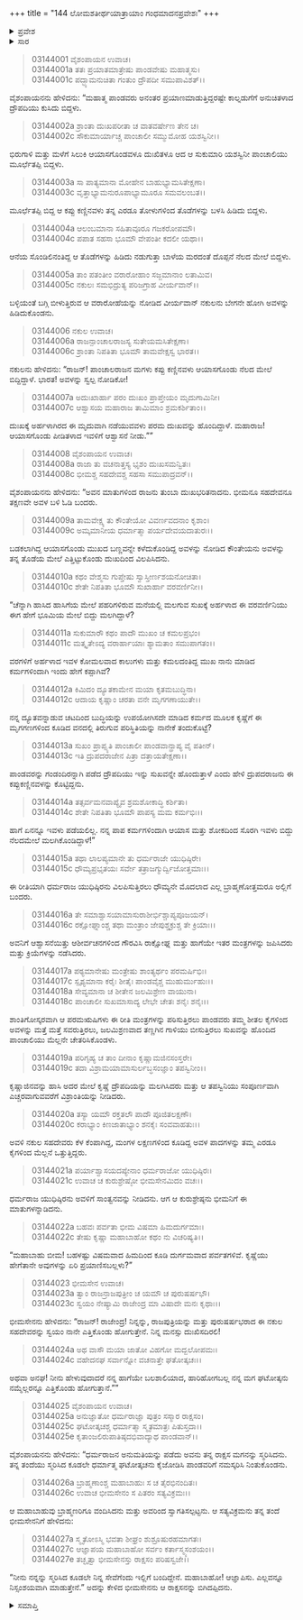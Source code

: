 +++
title = "144 ಲೋಮಶತೀರ್ಥಯಾತ್ರಾಯಾಂ ಗಂಧಮಾದನಪ್ರವೇಶಃ"
+++

<details><summary>ಪ್ರವೇಶ</summary>


।।   ಓಂ ಓಂ ನಮೋ ನಾರಾಯಣಾಯ।।   ಶ್ರೀ ವೇದವ್ಯಾಸಾಯ ನಮಃ ।।

ಶ್ರೀ ಕೃಷ್ಣದ್ವೈಪಾಯನ ವೇದವ್ಯಾಸ ವಿರಚಿತ  

**ಶ್ರೀ ಮಹಾಭಾರತ**

**ಆರಣ್ಯಕ ಪರ್ವ**

**ತೀರ್ಥಯಾತ್ರಾ ಪರ್ವ**

**ಅಧ್ಯಾಯ 144**

</details>


<details><summary>ಸಾರ</summary>

ಚಂಡಮಾರುತಕ್ಕೆ ಸಿಲುಕಿದ ದ್ರೌಪದಿಯು ಮೂರ್ಛಿತಳಾದುದು (1-5). ಯುಧಿಷ್ಠಿರನ ವಿಲಾಪ (6-15). ದ್ರೌಪದಿಯು ಎಚ್ಚರಗೊಳ್ಳಲು, ಭೀಮನು ಘಟೋತ್ಕಚನನ್ನು ಸ್ಮರಿಸಿ ಕರೆಸಿಕೊಂಡಿದುದು (16-27).

</details>



> 03144001 ವೈಶಂಪಾಯನ ಉವಾಚ।  
03144001a ತತಃ ಪ್ರಯಾತಮಾತ್ರೇಷು ಪಾಂಡವೇಷು ಮಹಾತ್ಮಸು।  
03144001c ಪದ್ಭ್ಯಾಮನುಚಿತಾ ಗಂತುಂ ದ್ರೌಪದೀ ಸಮುಪಾವಿಶತ್।।

ವೈಶಂಪಾಯನನು ಹೇಳಿದನು: “ಮಹಾತ್ಮ ಪಾಂಡವರು ಅನಂತರ ಪ್ರಯಾಣಮಾಡುತ್ತಿದ್ದರಷ್ಟೇ ಕಾಲ್ನಡುಗೆಗೆ ಅನುಚಿತಳಾದ ದ್ರೌಪದಿಯು ಕುಸಿದು ಬಿದ್ದಳು.

> 03144002a ಶ್ರಾಂತಾ ದುಃಖಪರೀತಾ ಚ ವಾತವರ್ಷೇಣ ತೇನ ಚ।  
03144002c ಸೌಕುಮಾರ್ಯಾಚ್ಚ ಪಾಂಚಾಲೀ ಸಮ್ಮುಮೋಹ ಯಶಸ್ವಿನೀ।।

ಭಿರುಗಾಳಿ ಮತ್ತು ಮಳೆಗೆ ಸಿಲುಕಿ ಆಯಾಸಗೊಂಡವಳೂ ದುಃಖಿತಳೂ ಆದ ಆ ಸುಕುಮಾರಿ ಯಶಸ್ವಿನೀ ಪಾಂಚಾಲಿಯು ಮೂರ್ಛೆತಪ್ಪಿ ಬಿದ್ದಳು.

> 03144003a ಸಾ ಪಾತ್ಯಮಾನಾ ಮೋಹೇನ ಬಾಹುಭ್ಯಾಮಸಿತೇಕ್ಷಣಾ।   
03144003c ವೃತ್ತಾಭ್ಯಾಮನುರೂಪಾಭ್ಯಾಮೂರೂ ಸಮವಲಂಬತ।।

ಮೂರ್ಛೆತಪ್ಪಿ ಬಿದ್ದ ಆ ಕಪ್ಪು ಕಣ್ಣಿನವಳು ತನ್ನ ಎರಡೂ ತೋಳುಗಳಿಂದ ತೊಡೆಗಳನ್ನು ಬಳಸಿ ಹಿಡಿದು ಬಿದ್ದಳು.

> 03144004a ಆಲಂಬಮಾನಾ ಸಹಿತಾವೂರೂ ಗಜಕರೋಪಮೌ।  
03144004c ಪಪಾತ ಸಹಸಾ ಭೂಮೌ ವೇಪಂತೀ ಕದಲೀ ಯಥಾ।।

ಆನೆಯ ಸೊಂಡಿಲಿನಂತಿದ್ದ ಆ ತೊಡೆಗಳನ್ನು ಹಿಡಿದು ನಡುಗುತ್ತಾ ಬಾಳೆಯ ಮರದಂತೆ ದೊಪ್ಪನೆ ನೆಲದ ಮೇಲೆ ಬಿದ್ದಳು.

> 03144005a ತಾಂ ಪತಂತೀಂ ವರಾರೋಹಾಂ ಸಜ್ಜಮಾನಾಂ ಲತಾಮಿವ।  
03144005c ನಕುಲಃ ಸಮಭಿದ್ರುತ್ಯ ಪರಿಜಗ್ರಾಹ ವೀರ್ಯವಾನ್।।

ಬಳ್ಳಿಯಂತೆ ಬಗ್ಗಿ ಬೀಳುತ್ತಿರುವ ಆ ವರಾರೋಹೆಯನ್ನು ನೋಡಿದ ವೀರ್ಯವಾನ್ ನಕುಲನು ಬೇಗನೇ ಹೋಗಿ ಅವಳನ್ನು ಹಿಡಿದುಕೊಂಡನು.

> 03144006 ನಕುಲ ಉವಾಚ।  
03144006a ರಾಜನ್ಪಾಂಚಾಲರಾಜಸ್ಯ ಸುತೇಯಮಸಿತೇಕ್ಷಣಾ।   
03144006c ಶ್ರಾಂತಾ ನಿಪತಿತಾ ಭೂಮೌ ತಾಮವೇಕ್ಷಸ್ವ ಭಾರತ।।

ನಕುಲನು ಹೇಳಿದನು: “ರಾಜನ್! ಪಾಂಚಾಲರಾಜನ ಮಗಳು ಕಪ್ಪು ಕಣ್ಣಿನವಳು ಆಯಾಸಗೊಂಡು ನೆಲದ ಮೇಲೆ ಬಿದ್ದಿದ್ದಾಳೆ. ಭಾರತ! ಅವಳನ್ನು ಸ್ವಲ್ಪ ನೋಡಿಕೋ!

> 03144007a ಅದುಃಖಾರ್ಹಾ ಪರಂ ದುಃಖಂ ಪ್ರಾಪ್ತೇಯಂ ಮೃದುಗಾಮಿನೀ।  
03144007c ಆಶ್ವಾಸಯ ಮಹಾರಾಜ ತಾಮಿಮಾಂ ಶ್ರಮಕರ್ಶಿತಾಂ।।

ದುಃಖಕ್ಕೆ ಅರ್ಹಳಾಗಿರದ ಈ ಮೃದುವಾಗಿ ನಡೆಯುವವಳು ಪರಮ ದುಃಖವನ್ನು ಹೊಂದಿದ್ದಾಳೆ. ಮಹಾರಾಜ! ಆಯಾಸಗೊಂಡು ಪೀಡಿತಳಾದ ಇವಳಿಗೆ ಆಶ್ವಾಸನೆ ನೀಡು.””

> 03144008 ವೈಶಂಪಾಯನ ಉವಾಚ।  
03144008a ರಾಜಾ ತು ವಚನಾತ್ತಸ್ಯ ಭೃಶಂ ದುಃಖಸಮನ್ವಿತಃ।   
03144008c ಭೀಮಶ್ಚ ಸಹದೇವಶ್ಚ ಸಹಸಾ ಸಮುಪಾದ್ರವನ್।।

ವೈಶಂಪಾಯನನು ಹೇಳಿದನು: “ಅವನ ಮಾತುಗಳಿಂದ ರಾಜನು ತುಂಬಾ ದುಃಖಭರಿತನಾದನು. ಭೀಮನೂ ಸಹದೇವನೂ ತಕ್ಷಣವೇ ಅವಳ ಬಳಿ ಓಡಿ ಬಂದರು.

> 03144009a ತಾಮವೇಕ್ಷ್ಯ ತು ಕೌಂತೇಯೋ ವಿವರ್ಣವದನಾಂ ಕೃಶಾಂ।  
03144009c ಅಮ್ಕಮಾನೀಯ ಧರ್ಮಾತ್ಮಾ ಪರ್ಯದೇವಯದಾತುರಃ।।

ಬಡಕಲಾಗಿದ್ದ ಆಯಾಸಗೊಂಡು ಮುಖದ ಬಣ್ಣವನ್ನೇ ಕಳೆದುಕೊಂಡಿದ್ದ ಅವಳನ್ನು ನೋಡಿದ ಕೌಂತೇಯನು ಅವಳನ್ನು ತನ್ನ ತೊಡೆಯ ಮೇಲೆ ಎತ್ತಿಟ್ಟುಕೊಂಡು ದುಃಖದಿಂದ ವಿಲಪಿಸಿದನು.

> 03144010a ಕಥಂ ವೇಶ್ಮಸು ಗುಪ್ತೇಷು ಸ್ವಾಸ್ತೀರ್ಣಶಯನೋಚಿತಾ।  
03144010c ಶೇತೇ ನಿಪತಿತಾ ಭೂಮೌ ಸುಖಾರ್ಹಾ ವರವರ್ಣಿನೀ।।

“ಚೆನ್ನಾಗಿ ಹಾಸಿದ ಹಾಸಿಗೆಯ ಮೇಲೆ ಪಹರಿಗಳಿರುವ ಮನೆಯಲ್ಲಿ ಮಲಗುವ ಸುಖಕ್ಕೆ ಅರ್ಹಳಾದ ಈ ವರವರ್ಣಿನಿಯು ಈಗ ಹೇಗೆ ಭೂಮಿಯ ಮೇಲೆ ಬಿದ್ದು ಮಲಗಿದ್ದಾಳೆ?

> 03144011a ಸುಕುಮಾರೌ ಕಥಂ ಪಾದೌ ಮುಖಂ ಚ ಕಮಲಪ್ರಭಂ।   
03144011c ಮತ್ಕೃತೇಽದ್ಯ ವರಾರ್ಹಾಯಾಃ ಶ್ಯಾಮತಾಂ ಸಮುಪಾಗತಂ।।

ವರಗಳಿಗೆ ಅರ್ಹಳಾದ ಇವಳ ಕೋಮಲವಾದ ಕಾಲುಗಳು ಮತ್ತು ಕಮಲದಂತಿದ್ದ ಮುಖ ನಾನು ಮಾಡಿದ ಕರ್ಮಗಳಿಂದಾಗಿ ಇಂದು ಹೇಗೆ ಕಪ್ಪಾಗಿವೆ?

> 03144012a ಕಿಮಿದಂ ದ್ಯೂತಕಾಮೇನ ಮಯಾ ಕೃತಮಬುದ್ಧಿನಾ।  
03144012c ಆದಾಯ ಕೃಷ್ಣಾಂ ಚರತಾ ವನೇ ಮೃಗಗಣಾಯುತೇ।।

ನನ್ನ ದ್ಯೂತವನ್ನಾಡುವ ಚಟದಿಂದ ಬುದ್ಧಿಯನ್ನು ಉಪಯೋಗಿಸದೇ ಮಾಡಿದ ಕರ್ಮದ ಮೂಲಕ ಕೃಷ್ಣೆಗೆ ಈ ಮೃಗಗಣಗಳಿಂದ ಕೂಡಿದ ವನದಲ್ಲಿ ತಿರುಗುವ ಪರಿಸ್ಥಿತಿಯನ್ನು ನಾನೇಕೆ ತಂದುಕೊಟ್ಟೆ?

> 03144013a ಸುಖಂ ಪ್ರಾಪ್ಸ್ಯತಿ ಪಾಂಚಾಲೀ ಪಾಂಡವಾನ್ಪ್ರಾಪ್ಯ ವೈ ಪತೀನ್।  
03144013c ಇತಿ ದ್ರುಪದರಾಜೇನ ಪಿತ್ರಾ ದತ್ತಾಯತೇಕ್ಷಣಾ।।

ಪಾಂಡವರನ್ನು ಗಂಡಂದಿರನ್ನಾಗಿ ಪಡೆದ ದ್ರೌಪದಿಯು ಇನ್ನು ಸುಖವನ್ನೇ ಹೊಂದುತ್ತಾಳೆ ಎಂದು ಹೇಳಿ ದ್ರುಪದರಾಜನು ಈ ಕಪ್ಪುಕಣ್ಣಿನವಳನ್ನು ಕೊಟ್ಟಿದ್ದನು.

> 03144014a ತತ್ಸರ್ವಮನವಾಪ್ಯೈವ ಶ್ರಮಶೋಕಾದ್ಧಿ ಕರ್ಶಿತಾ।  
03144014c ಶೇತೇ ನಿಪತಿತಾ ಭೂಮೌ ಪಾಪಸ್ಯ ಮಮ ಕರ್ಮಭಿಃ।।

ಹಾಗೆ ಏನನ್ನೂ ಇವಳು ಪಡೆಯಲಿಲ್ಲ. ನನ್ನ ಪಾಪ ಕರ್ಮಗಳಿಂದಾಗಿ ಆಯಾಸ ಮತ್ತು ಶೋಕದಿಂದ ಸೊರಗಿ ಇವಳು ಬಿದ್ದು ನೆಲದಮೇಲೆ ಮಲಗಿಕೊಂಡಿದ್ದಾಳೆ!”

> 03144015a ತಥಾ ಲಾಲಪ್ಯಮಾನೇ ತು ಧರ್ಮರಾಜೇ ಯುಧಿಷ್ಠಿರೇ।  
03144015c ಧೌಮ್ಯಪ್ರಭೃತಯಃ ಸರ್ವೇ ತತ್ರಾಜಗ್ಮುರ್ದ್ವಿಜೋತ್ತಮಾಃ।।

ಈ ರೀತಿಯಾಗಿ ಧರ್ಮರಾಜ ಯುಧಿಷ್ಠಿರನು ವಿಲಪಿಸುತ್ತಿರಲು ಧೌಮ್ಯನೇ ಮೊದಲಾದ ಎಲ್ಲ ಬ್ರಾಹ್ಮಣೋತ್ತಮರೂ ಅಲ್ಲಿಗೆ ಬಂದರು.

> 03144016a ತೇ ಸಮಾಶ್ವಾಸಯಾಮಾಸುರಾಶೀರ್ಭಿಶ್ಚಾಪ್ಯಪೂಜಯನ್।  
03144016c ರಕ್ಷೋಘ್ನಾಂಶ್ಚ ತಥಾ ಮಂತ್ರಾಂ ಜೇಪುಶ್ಚಕ್ರುಶ್ಚ ತೇ ಕ್ರಿಯಾಃ।।

ಅವನಿಗೆ ಆಶ್ವಾಸನೆಯಿತ್ತು ಆಶೀರ್ವಚನಗಳಿಂದ ಗೌರವಿಸಿ ರಾಕ್ಷೋಘ್ನ ಮತ್ತು ಹಾಗೆಯೇ ಇತರ ಮಂತ್ರಗಳನ್ನು ಜಪಿಸಿದರು ಮತ್ತು ಕ್ರಿಯೆಗಳನ್ನು ನಡೆಸಿದರು.

> 03144017a ಪಠ್ಯಮಾನೇಷು ಮಂತ್ರೇಷು ಶಾಂತ್ಯರ್ಥಂ ಪರಮರ್ಷಿಭಿಃ।  
03144017c ಸ್ಪೃಶ್ಯಮಾನಾ ಕರೈಃ ಶೀತೈಃ ಪಾಂಡವೈಶ್ಚ ಮುಹುರ್ಮುಹುಃ।।   
03144018a ಸೇವ್ಯಮಾನಾ ಚ ಶೀತೇನ ಜಲಮಿಶ್ರೇಣ ವಾಯುನಾ।  
03144018c ಪಾಂಚಾಲೀ ಸುಖಮಾಸಾದ್ಯ ಲೇಭೇ ಚೇತಃ ಶನೈಃ ಶನೈಃ।।

ಶಾಂತಿಗೋಸ್ಕರವಾಗಿ ಆ ಪರಮ‌ಋಷಿಗಳು ಈ ರೀತಿ ಮಂತ್ರಗಳನ್ನು ಪಠಿಸುತ್ತಿರಲು ಪಾಂಡವರು ತಮ್ಮ ಶೀತಲ ಕೈಗಳಿಂದ ಅವಳನ್ನು ಮತ್ತೆ ಮತ್ತೆ ಸವರುತ್ತಿರಲು, ಜಲಮಿಶ್ರಣವಾದ ತಣ್ಣಗಿನ ಗಾಳಿಯು ಬೀಸುತ್ತಿರಲು ಸುಖವನ್ನು ಹೊಂದಿದ ಪಾಂಚಾಲಿಯು ಮೆಲ್ಲನೇ ಚೇತರಿಸಿಕೊಂಡಳು.

> 03144019a ಪರಿಗೃಹ್ಯ ಚ ತಾಂ ದೀನಾಂ ಕೃಷ್ಣಾಮಜಿನಸಂಸ್ತರೇ।   
03144019c ತದಾ ವಿಶ್ರಾಮಯಾಮಾಸುರ್ಲಬ್ಧಸಂಜ್ಞಾಂ ತಪಸ್ವಿನೀಂ।।

ಕೃಷ್ಣಾಜಿನವನ್ನು ಹಾಸಿ ಅದರ ಮೇಲೆ ಕೃಷ್ಣೆ ದ್ರೌಪದಿಯನ್ನು ಮಲಗಿಸಿದರು ಮತ್ತು ಆ ತಪಸ್ವಿನಿಯು ಸಂಪೂರ್ಣವಾಗಿ ಎಚ್ಚರವಾಗುವವರೆಗೆ ವಿಶ್ರಾಂತಿಯನ್ನು ನೀಡಿದರು.

> 03144020a ತಸ್ಯಾ ಯಮೌ ರಕ್ತತಲೌ ಪಾದೌ ಪೂಜಿತಲಕ್ಷಣೌ।  
03144020c ಕರಾಭ್ಯಾಂ ಕಿಣಜಾತಾಭ್ಯಾಂ ಶನಕೈಃ ಸಂವವಾಹತುಃ।।

ಅವಳಿ ನಕುಲ ಸಹದೇವರು ಕೆಳ ಕೆಂಪಾಗಿದ್ದ, ಮಂಗಳ ಲಕ್ಷಣಗಳಿಂದ ಕೂಡಿದ್ದ ಅವಳ ಪಾದಗಳನ್ನು ತಮ್ಮ ಎರಡೂ ಕೈಗಳಿಂದ ಮೆಲ್ಲನೆ ಒತ್ತುತ್ತಿದ್ದರು.

> 03144021a ಪರ್ಯಾಶ್ವಾಸಯದಪ್ಯೇನಾಂ ಧರ್ಮರಾಜೋ ಯುಧಿಷ್ಠಿರಃ।  
03144021c ಉವಾಚ ಚ ಕುರುಶ್ರೇಷ್ಠೋ ಭೀಮಸೇನಮಿದಂ ವಚಃ।।

ಧರ್ಮರಾಜ ಯುಧಿಷ್ಠಿರನು ಅವಳಿಗೆ ಸಾಂತ್ವನವನ್ನು ನೀಡಿದನು. ಆಗ ಆ ಕುರುಶ್ರೇಷ್ಠನು ಭೀಮನಿಗೆ ಈ ಮಾತುಗಳನ್ನಾಡಿದನು.

> 03144022a ಬಹವಃ ಪರ್ವತಾ ಭೀಮ ವಿಷಮಾ ಹಿಮದುರ್ಗಮಾಃ।  
03144022c ತೇಷು ಕೃಷ್ಣಾ ಮಹಾಬಾಹೋ ಕಥಂ ನು ವಿಚರಿಷ್ಯತಿ।।

“ಮಹಾಬಾಹು ಬೀಮ! ಬಹಳಷ್ಟು ವಿಷಮವಾದ ಹಿಮದಿಂದ ಕೂಡಿ ದುರ್ಗಮವಾದ ಪರ್ವತಗಳಿವೆ. ಕೃಷ್ಣೆಯು ಹೇಗೆತಾನೇ ಅವುಗಳನ್ನು ಏರಿ ಪ್ರಯಾಣಿಸಬಲ್ಲಳು?”

> 03144023 ಭೀಮಸೇನ ಉವಾಚ।  
03144023a ತ್ವಾಂ ರಾಜನ್ರಾಜಪುತ್ರೀಂ ಚ ಯಮೌ ಚ ಪುರುಷರ್ಷಭೌ।  
03144023c ಸ್ವಯಂ ನೇಷ್ಯಾಮಿ ರಾಜೇಂದ್ರ ಮಾ ವಿಷಾದೇ ಮನಃ ಕೃಥಾಃ।।

ಭೀಮಸೇನನು ಹೇಳಿದನು: “ರಾಜನ್! ರಾಜೇಂದ್ರ! ನಿನ್ನನ್ನು, ರಾಜಪುತ್ರಿಯನ್ನು ಮತ್ತು ಪುರುಷರ್ಷಭರಾದ ಈ ನಕುಲ ಸಹದೇವರನ್ನು ಸ್ವಯಂ ನಾನೇ ಎತ್ತಿಕೊಂಡು ಹೋಗುತ್ತೇನೆ. ನಿನ್ನ ಮನಸ್ಸು ದುಃಖಿಸದಿರಲಿ!

> 03144024a ಅಥ ವಾಸೌ ಮಯಾ ಜಾತೋ ವಿಹಗೋ ಮದ್ಬಲೋಪಮಃ।   
03144024c ವಹೇದನಘ ಸರ್ವಾನ್ನೋ ವಚನಾತ್ತೇ ಘತೋತ್ಕಚಃ।।

ಅಥವಾ ಅನಘ! ನೀನು ಹೇಳುವುದಾದರೆ ನನ್ನ ಹಾಗೆಯೇ ಬಲಶಾಲಿಯಾದ, ಹಾರಿಹೋಗಬಲ್ಲ ನನ್ನ ಮಗ ಘಟೋತ್ಕನು ನಮ್ಮೆಲ್ಲರನ್ನೂ ಎತ್ತಿಕೊಂಡು ಹೋಗುತ್ತಾನೆ.””

> 03144025 ವೈಶಂಪಾಯನ ಉವಾಚ।  
03144025a ಅನುಜ್ಞಾತೋ ಧರ್ಮರಾಜ್ಞಾ ಪುತ್ರಂ ಸಸ್ಮಾರ ರಾಕ್ಷಸಂ।  
03144025c ಘಟೋತ್ಕಚಶ್ಚ ಧರ್ಮಾತ್ಮಾ ಸ್ಮೃತಮಾತ್ರಃ ಪಿತುಸ್ತದಾ।।  
03144025e ಕೃತಾಂಜಲಿರುಪಾತಿಷ್ಠದಭಿವಾದ್ಯಾಥ ಪಾಂಡವಾನ್।।

ವೈಶಂಪಾಯನನು ಹೇಳಿದನು: “ಧರ್ಮರಾಜನ ಅನುಮತಿಯನ್ನು ಪಡೆದು ಅವನು ತನ್ನ ರಾಕ್ಷಸ ಮಗನನ್ನು ಸ್ಮರಿಸಿದನು. ತನ್ನ ತಂದೆಯು ಸ್ಮರಿಸಿದ ಕೂಡಲೇ ಧರ್ಮಾತ್ಮ ಘಟೋತ್ಕಚನು ಕೈಜೋಡಿಸಿ ಪಾಂಡವರಿಗೆ ನಮಸ್ಕರಿಸಿ ನಿಂತುಕೊಂಡನು.

> 03144026a ಬ್ರಾಹ್ಮಣಾಂಶ್ಚ ಮಹಾಬಾಹುಃ ಸ ಚ ತೈರಭಿನಂದಿತಃ।  
03144026c ಉವಾಚ ಭೀಮಸೇನಂ ಸ ಪಿತರಂ ಸತ್ಯವಿಕ್ರಮಃ।।

ಆ ಮಹಾಬಾಹುವು ಬ್ರಾಹ್ಮಣರಿಗೂ ವಂದಿಸಿದನು ಮತ್ತು ಅವರಿಂದ ಸ್ವಾಗತಿಸಲ್ಪಟ್ಟನು. ಆ ಸತ್ಯವಿಕ್ರಮನು ತನ್ನ ತಂದೆ ಭೀಮಸೇನನಿಗೆ ಹೇಳಿದನು:

> 03144027a ಸ್ಮೃತೋಽಸ್ಮಿ ಭವತಾ ಶೀಘ್ರಂ ಶುಶ್ರೂಷುರಹಮಾಗತಃ।   
03144027c ಆಜ್ಞಾಪಯ ಮಹಾಬಾಹೋ ಸರ್ವಂ ಕರ್ತಾಸ್ಮ್ಯಸಂಶಯಂ।।  
03144027e ತಚ್ಛೃತ್ವಾ ಭೀಮಸೇನಸ್ತು ರಾಕ್ಷಸಂ ಪರಿಷಸ್ವಜೇ।।

“ನೀನು ನನ್ನನ್ನು ಸ್ಮರಿಸಿದ ಕೂಡಲೇ ನಿನ್ನ ಸೇವೆಗೆಂದು ಇಲ್ಲಿಗೆ ಬಂದಿದ್ದೇನೆ. ಮಹಾಬಾಹೋ! ಆಜ್ಞಾಪಿಸು. ಎಲ್ಲವನ್ನೂ ನಿಸ್ಸಂಶಯವಾಗಿ ಮಾಡುತ್ತೇನೆ.” ಅದನ್ನು ಕೇಳಿದ ಭೀಮಸೇನನು ಆ ರಾಕ್ಷಸನನ್ನು ಬಿಗಿದಪ್ಪಿದನು.

<details><summary>ಸಮಾಪ್ತಿ</summary>


ಇತಿ ಶ್ರೀ ಮಹಾಭಾರತೇ ಆರಣ್ಯಕಪರ್ವಣಿ ತೀರ್ಥಯಾತ್ರಾಪರ್ವಣಿ ಲೋಮಶತೀರ್ಥಯಾತ್ರಾಯಾಂ ಗಂಧಮಾದನಪ್ರವೇಶೇ ಚತುಶ್ಚತ್ವಾರಿಂಶದಧಿಕಶತತಮೋಽಧ್ಯಾಯಃ।  
ಇದು ಮಹಾಭಾರತದ ಆರಣ್ಯಕಪರ್ವದಲ್ಲಿ ತೀರ್ಥಯಾತ್ರಾಪರ್ವದಲ್ಲಿ ಲೋಮಶತೀರ್ಥಯಾತ್ರೆಯಲ್ಲಿ ಗಂಧಮಾದನಪ್ರವೇಶವೆಂಬ ನೂರಾನಲ್ವತ್ತ್ನಾಲ್ಕನೆಯ ಅಧ್ಯಾಯವು.


</details>
